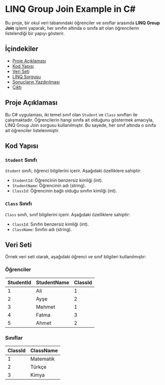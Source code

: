 # LINQ Group Join Example in C#

Bu proje, bir okul veri tabanındaki öğrenciler ve sınıflar arasında **LINQ Group Join** işlemi yaparak, her sınıfın altında o sınıfa ait olan öğrencilerin listelendiği bir yapıyı gösterir.

## İçindekiler

- [Proje Açıklaması](#proje-açıklaması)
- [Kod Yapısı](#kod-yapısı)
- [Veri Seti](#veri-seti)
- [LINQ Sorgusu](#linq-sorgusu)
- [Sonuçların Yazdırılması](#sonuçların-yazdırılması)
- [Çıktı](#çıktı)

## Proje Açıklaması

Bu C# uygulaması, iki temel sınıf olan `Student` ve `Class` sınıfları ile çalışmaktadır. Öğrencilerin hangi sınıfa ait olduğunu göstermek amacıyla, LINQ Group Join sorgusu kullanılmıştır. Bu sayede, her sınıf altında o sınıfa ait öğrenciler listelenmiştir.

## Kod Yapısı

### `Student` Sınıfı
`Student` sınıfı, öğrenci bilgilerini içerir. Aşağıdaki özelliklere sahiptir:

- `StudentId`: Öğrencinin benzersiz kimliği (int).
- `StudentName`: Öğrencinin adı (string).
- `ClassId`: Öğrencinin bağlı olduğu sınıfın kimliği (int).

### `Class` Sınıfı
`Class` sınıfı, sınıf bilgilerini içerir. Aşağıdaki özelliklere sahiptir:

- `ClassId`: Sınıfın benzersiz kimliği (int).
- `ClassName`: Sınıfın adı (string).

## Veri Seti

Örnek veri seti olarak, aşağıdaki öğrenci ve sınıf bilgileri kullanılmıştır:

### Öğrenciler

| StudentId | StudentName | ClassId |
|-----------|-------------|---------|
| 1         | Ali         | 1       |
| 2         | Ayşe        | 2       |
| 3         | Mehmet      | 1       |
| 4         | Fatma       | 3       |
| 5         | Ahmet       | 2       |

### Sınıflar

| ClassId | ClassName  |
|---------|------------|
| 1       | Matematik  |
| 2       | Türkçe     |
| 3       | Kimya      |
